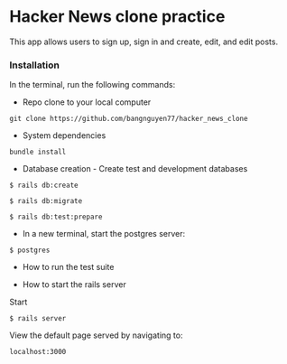 # Hacker News clone practice

This app allows users to sign up, sign in and create, edit, and edit posts.

### Installation
In the terminal, run the following commands:
* Repo clone to your local computer
```
git clone https://github.com/bangnguyen77/hacker_news_clone
```

* System dependencies
```
bundle install
```

* Database creation - Create test and development databases
```
$ rails db:create
```
```
$ rails db:migrate
```
```
$ rails db:test:prepare
```
* In a new terminal, start the postgres server:
```
$ postgres
```
* How to run the test suite


* How to start the rails server

Start
```
$ rails server
```
View the default page served by navigating to:
```
localhost:3000
```
